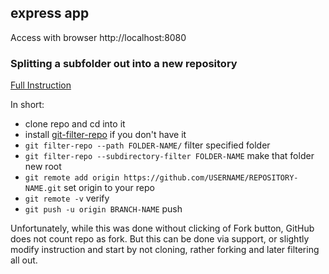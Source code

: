 ## express app

Access with browser http://localhost:8080

### Splitting a subfolder out into a new repository

[Full Instruction](https://docs.github.com/en/get-started/using-git/splitting-a-subfolder-out-into-a-new-repository)

In short:
  * clone repo and cd into it
  * install [git-filter-repo](https://github.com/newren/git-filter-repo) if you don't have it
  * `git filter-repo --path FOLDER-NAME/` filter specified folder
  * `git filter-repo --subdirectory-filter FOLDER-NAME` make that folder new root
  * `git remote add origin https://github.com/USERNAME/REPOSITORY-NAME.git` set origin to your repo
  * `git remote -v` verify
  * `git push -u origin BRANCH-NAME` push

Unfortunately, while this was done without clicking of Fork button, GitHub does not count repo as fork. 
But this can be done via support, or slightly modify instruction and start by not cloning, rather forking and later filtering all out.